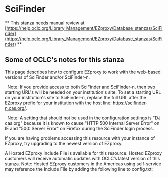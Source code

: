 # SciFinder
** This stanza needs manual review at [https://help.oclc.org/Library_Management/EZproxy/Database_stanzas/SciFinder](https://help.oclc.org/Library_Management/EZproxy/Database_stanzas/SciFinder) **

## Some of OCLC's notes for this stanza

This page describes how to configure EZproxy to work with the web-based versions of SciFinder and/or SciFinder-n.

&nbsp; Note:&nbsp;If you provide access to both SciFinder and SciFinder-n, then two starting URL's will be needed on your institution's site. To set a starting URL on your institution's site to SciFinder-n, replace the full URL after the EZproxy prefix for your institution with the host line: https://scifinder-n.cas.org/.

&nbsp; Note: A setting that should not be used in the configuration settings is &quot;DJ cas.org&quot; because it is known to cause &quot;HTTP 500 Internal Server Error&quot; on IE and &quot;500: Server Error&quot; on Firefox during the SciFinder login process.

If you are having problems accessing this resource with your instance of EZproxy, try upgrading to the newest version of EZproxy.

A Hosted EZproxy Include File is available for this resource. Hosted EZproxy customers will receive automatic updates with OCLC&rsquo;s latest version of this stanza. Note: Hosted EZproxy customers in the Americas using self-service may reference the Include File by adding the following line to config.txt:

&nbsp;
